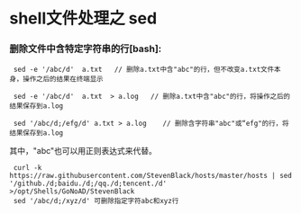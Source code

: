 # shell文件处理之 sed
   
###  删除文件中含特定字符串的行[bash]:
      
     sed -e '/abc/d'  a.txt   // 删除a.txt中含"abc"的行，但不改变a.txt文件本身，操作之后的结果在终端显示
    
     sed -e '/abc/d'  a.txt  > a.log   // 删除a.txt中含"abc"的行，将操作之后的结果保存到a.log
     
     sed '/abc/d;/efg/d' a.txt > a.log    // 删除含字符串"abc"或“efg"的行，将结果保存到a.log

      
其中，"abc"也可以用正则表达式来代替。
            
     curl -k https://raw.githubusercontent.com/StevenBlack/hosts/master/hosts | sed '/github./d;baidu./d;/qq./d;tencent./d' >/opt/Shells/GoNoAD/StevenBlack      
     sed '/abc/d;/xyz/d' 可删除指定字符abc和xyz行
